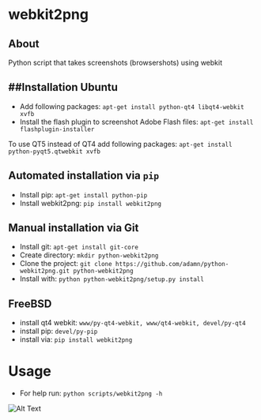 **webkit2png** 
==============

About
------
Python script that takes screenshots (browsershots) using webkit

##Installation
Ubuntu
------
- Add following packages: ``apt-get install python-qt4 libqt4-webkit xvfb``
- Install the flash plugin to screenshot Adobe Flash files: ``apt-get install flashplugin-installer``

To use QT5 instead of QT4 add following packages: ``apt-get install python-pyqt5.qtwebkit xvfb``

Automated installation via ```pip```
-------------------------------------
- Install pip: ```apt-get install python-pip```
- Install webkit2png: ```pip install webkit2png```

Manual installation via Git
-----------------------------
- Install git: ``apt-get install git-core``
- Create directory: ``mkdir python-webkit2png``
- Clone the project: ``git clone https://github.com/adamn/python-webkit2png.git python-webkit2png``
- Install with: ``python python-webkit2png/setup.py install``

FreeBSD
-------
- install qt4 webkit: ```www/py-qt4-webkit, www/qt4-webkit, devel/py-qt4```
- install pip: ``devel/py-pip``
- install via: ``pip install webkit2png``

Usage
=====
- For help run: ``python scripts/webkit2png -h``

![Alt Text](http://24.media.tumblr.com/tumblr_m9trixXFHn1rxlmf0o1_400.gif)
